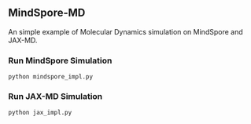## MindSpore-MD

An simple example of Molecular Dynamics simulation on MindSpore and JAX-MD.

### Run MindSpore Simulation

```shell script
python mindspore_impl.py
```

### Run JAX-MD Simulation

```shell script
python jax_impl.py
```